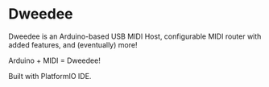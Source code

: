Dweedee
========
Dweedee is an Arduino-based USB MIDI Host, configurable MIDI router with added features, and (eventually) more!

Arduino + MIDI = Dweedee!

Built with PlatformIO IDE.